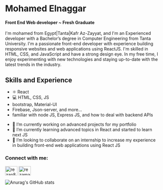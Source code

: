 
# Mohamed Elnaggar
#### Front End Web developer ~ Fresh Graduate

I'm mohamed from Egypt|Tanta|Kafr Az-Zayyat, and I'm an Experienced developer with a Bachelor’s degree in Computer Engineering from Tanta University. 
I'm a passionate front-end developer with experience building responsive websites and web applications using ReactJS. I'm skilled in HTML, CSS, and JavaScript and have a strong design eye. In my free time, I enjoy experimenting with new technologies and staying up-to-date with the latest trends in the industry.

## Skills and Experience 
* ⚛ React
* 💻 HTML, CSS, JS
* bootstrap, Material-UI
* Firebase, Json-server, and more...
* familiar with node JS, Express JS, and how to deal with backend APIs
  
- 🔭 I’m currently working on advanced projects for my portfolio 
- 🌱 I’m currently learning advanced topics in React and started to learn next JS  
- 👯 I’m looking to collaborate on an internship to increase my experience in building front-end web applications using React JS  

<a href="mailto:mohamedelnaggar486@gmail.com?"><img style="display:none;" width="80" height="80" src="https://1000logos.net/wp-content/uploads/2021/05/Gmail-logo.png"/></a> 

<h3 align="left">Connect with me:</h3>
<p align="left">
<a href="https://www.linkedin.com/in/eng-elnaggar/" target="blank"><img align="center" src="https://raw.githubusercontent.com/rahuldkjain/github-profile-readme-generator/master/src/images/icons/Social/linked-in-alt.svg" alt="rezan8r" height="30" width="40" /></a>
<a href="https://www.facebook.com/mohamed.elnaggar.7370013?mibextid=ZbWKwL" target="blank"><img align="center" src="https://raw.githubusercontent.com/rahuldkjain/github-profile-readme-generator/master/src/images/icons/Social/facebook.svg" alt="rezamavoir" height="30" width="40" /></a>
</p>  

![Anurag's GitHub stats](https://github-readme-stats.vercel.app/api?username=Elnaggar222&show_icons=true&theme=transparent)





